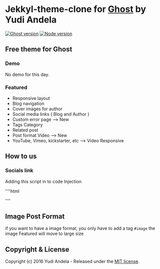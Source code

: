 # Jekkyl-theme-clone for [Ghost](https://github.com/tryghost/ghost/) by Yudi Andela

[![Ghost version](https://img.shields.io/badge/Ghost-0.9.x-brightgreen.svg?style=flat-square)](https://ghost.org/)
[![Node version](https://img.shields.io/node/v/uno-zen.svg?style=flat-square)](https://nodejs.org/en/)

## Free theme for Ghost
### Demo
No demo for this day.

### Featured
- Responsive layout
- Blog navigation
- Cover images for author
- Social media links ( Blog and Author )
- Custom error page --> New
- Tags Category
- Related post
- Post format Video --> New
- YouTube, Vimeo, kickstarter, etc --> Video Responsive

## How to us
### Socials link
Adding this script in to code Injection

''''html
<script type="text/javascript">
// blog socials link
var blogemail 		= 'your.mail@blog-site.com',
    blogfacebook 	= 'https://facebook_blog_link',
    blogtwitter 	= 'https://twitter_blog_link',
    blogdribbble 	= 'https://dribbble_blog_link',
    bloggoogleplus 	= 'https://googleplus_blog_link',
    blogpinterest 	= 'https://pinterest_blog_link',
    blogvimeo 		= 'https://vimeo_blog_link',
    blogdropbox 	= 'https://dropbox_blog_link',
    blogwechat 		= 'https://wechat_blog_link',
    blogyahoo 		= 'https://yahoo_blog_link',
    blogyoutube 	= 'https://youtube_blog_link';    

// author socials link
var email 		= 'your.mail@author.com',
    facebook 	= 'https://facebook_link',
    twitter 	= 'https://twitter_link',
    dribbble 	= 'https://dribbble_link',
    googleplus 	= 'https://googleplus_link',
    pinterest 	= 'https://pinterest_link',
    vimeo 		= 'https://vimeo_link',
    dropbox 	= 'https://dropbox_link',
    wechat 		= 'https://wechat_link',
    yahoo 		= 'https://yahoo_link',
    youtube 	= 'https://youtube_link';    
</script>
''''

## Image Post Format
if you want to have a image format, you only have to add a tag `#image` the image Featured will move to large size

## Copyright & License

Copyright (c) 2016 Yudi Andela - Released under the [MIT license](LICENSE).
